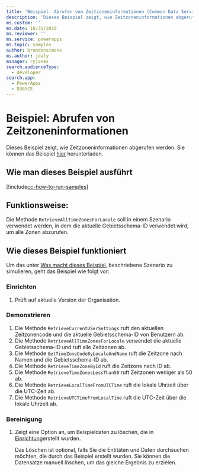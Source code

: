 ```yaml
---
title: 'Beispiel: Abrufen von Zeitzoneninformationen (Common Data Service) | Microsoft Docs'
description: 'Dieses Beispiel zeigt, wie Zeitzoneninformationen abgerufen werden.'
ms.custom: ''
ms.date: 10/31/2018
ms.reviewer: ''
ms.service: powerapps
ms.topic: samples
author: brandonsimons
ms.author: jdaly
manager: ryjones
search.audienceType:
  - developer
search.app:
  - PowerApps
  - D365CE
---
```

# <a name="sample-retrieve-time-zone-information"></a>Beispiel: Abrufen von Zeitzoneninformationen

<!-- https://docs.microsoft.com/dynamics365/customer-engagement/developer/sample-retrieve-time-zone-information -->

Dieses Beispiel zeigt, wie Zeitzoneninformationen abgerufen werden. Sie können das Beispiel [hier](https://github.com/Microsoft/PowerApps-Samples/tree/master/cds/orgsvc/C%23/RetrieveTimeZone) herunterladen.

## <a name="how-to-run-this-sample"></a>Wie man dieses Beispiel ausführt

[!include[cc-how-to-run-samples](../../includes/cc-how-to-run-samples.md)]

## <a name="what-this-sample-does"></a>Funktionsweise:

Die Methode `RetrieveAllTimeZonesForLocale` soll in einem Szenario verwendet werden, in dem die aktuelle Gebietsschema-ID verwendet wird, um alle Zonen abzurufen.

## <a name="how-this-sample-works"></a>Wie dieses Beispiel funktioniert

Um das unter [Was macht dieses Beispiel](#what-this-sample-does), beschriebene Szenario zu simulieren, geht das Beispiel wie folgt vor:

### <a name="setup"></a>Einrichten

1. Prüft auf aktuelle Version der Organisation.

### <a name="demonstrate"></a>Demonstrieren

1. Die Methode `RetrieveCurrentUSerSettings` ruft den aktuellen Zeitzonencode und die aktuelle Gebietsschema-ID von Benutzern ab.
2. Die Methode `RetrieveAllTimeZonesForLocale` verwendet die aktuelle Gebietsschema-ID und ruft alle Zeitzonen ab.
3. Die Methode `GetTimeZoneCodeByLocaleAndName` ruft die Zeitzone nach Namen und die Gebietsschema-ID ab.
4. Die Methode `RetrieveTimeZoneById` ruft die Zeitzone nach ID ab.
5. Die Methode `RetrieveTimeZonesLessThan50` ruft Zeitzonen weniger als 50 ab.
6. Die Methode `RetrieveLocalTimeFromUTCTime` ruft die lokale Uhrzeit über die UTC-Zeit ab.
7. Die Methode `RetrieveUTCTimeFromLocalTime` ruft die UTC-Zeit über die lokale Uhrzeit ab.

### <a name="clean-up"></a>Bereinigung

1. Zeigt eine Option an, um Beispieldaten zu löschen, die in [Einrichtung](#setup)erstellt wurden.

    Das Löschen ist optional, falls Sie die Entitäten und Daten durchsuchen möchten, die durch das Beispiel erstellt wurden. Sie können die Datensätze manuell löschen, um das gleiche Ergebnis zu erzielen.
